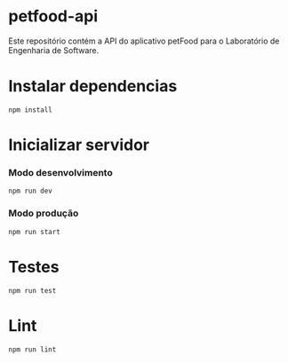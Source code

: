 # petfood-api
Este repositório contém a API do aplicativo petFood para o Laboratório de Engenharia de Software.

# Instalar dependencias  
```npm install```  
  
# Inicializar servidor  
### Modo desenvolvimento  
```npm run dev```  
### Modo produção
```npm run start```
  
# Testes
```npm run test```  
  
# Lint
```npm run lint```